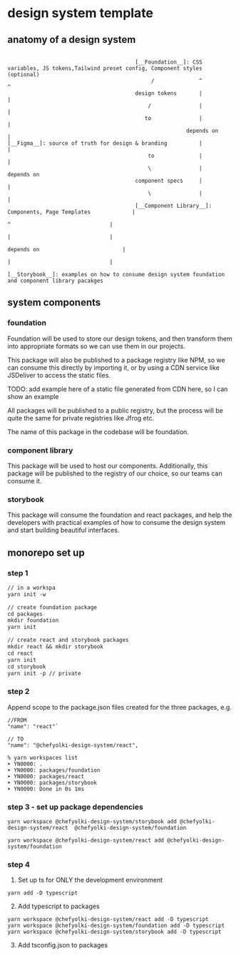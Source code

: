 # design system template

## anatomy of a design system

```

                                        [__Foundation__]: CSS variables, JS tokens,Tailwind preset config, Component styles (optional)
                                             /              ^                                           ^
                                        design tokens       |                                           |
                                            /               |                                           |
                                           to               |                                           |
                                                        depends on                                      |
[__Figma__]: source of truth for design & branding          |                                           |
                                            to              |                                           |
                                            \               |                                       depends on
                                        component specs     |                                           |
                                            \               |                                           |
                                        [__Component Library__]: Components, Page Templates             |
                                                                        ^                               |
                                                                        |                               |
                                                                    depends on                          |
                                                                        |                               |
                                                                    [__Storybook__]: examples on how to consume design system foundation and component library pacakges

```

## system components

### foundation

Foundation will be used to store our design tokens, and then
transform them into appropriate formats so we can use them in our projects.

This package will also be published to a package registry like NPM,
so we can consume this directly by importing it,
or by using a CDN service like JSDeliver to access the static files.

TODO: add example here of a static file generated from CDN here, so I can show an example

All packages will be published to a public registry, but the process will be quite the same for private registries like Jfrog etc.

The name of this package in the codebase will be foundation.

### component library

This package will be used to host our components.
Additionally, this package will be published to the registry of our choice, so our teams can consume it.

### storybook

This package will consume the foundation and react packages, and help the developers with practical examples of how to consume the design system and start building beautiful interfaces.

## monorepo set up

### step 1

```txt
// in a workspa
yarn init -w

// create foundation package
cd packages
mkdir foundation
yarn init

// create react and storybook packages
mkdir react && mkdir storybook
cd react
yarn init
cd storybook
yarn init -p // private
```

### step 2

Append scope to the package.json files created for the three packages,
e.g.

```
//FROM
"name": "react"`
```

```
// TO
"name": "@chefyolki-design-system/react",
```

```
% yarn workspaces list
➤ YN0000: .
➤ YN0000: packages/foundation
➤ YN0000: packages/react
➤ YN0000: packages/storybook
➤ YN0000: Done in 0s 1ms
```

### step 3 - set up package dependencies

```
yarn workspace @chefyolki-design-system/storybook add @chefyolki-design-system/react  @chefyolki-design-system/foundation

yarn workspace @chefyolki-design-system/react add @chefyolki-design-system/foundation
```

### step 4

1. Set up ts for ONLY the development environment

```
yarn add -D typescript
```

2. Add typescript to packages

```
yarn workspace @chefyolki-design-system/react add -D typescript
yarn workspace @chefyolki-design-system/foundation add -D typescript
yarn workspace @chefyolki-design-system/storybook add -D typescript
```

3. Add tsconfig.json to packages
